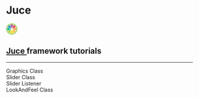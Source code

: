 # Juce

<a href="https://juce.com/" target="_blank" rel="noreferrer">
        <img src="res/juce-logo.svg" alt="javascript" width="30" height="30"/>
        <h2>Juce 
</a>
framework tutorials</h2>


<hr>
Graphics Class<br>
Slider Class<br>
Slider Listener<br>
LookAndFeel Class<br>
